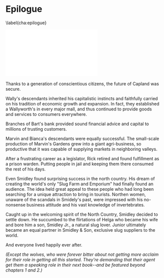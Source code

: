 # Epilogue
\label{cha:epilogue}

![Smidley Turns over a New Leaf](images/illustrations/slug-emporium.pdf)

Thanks to a generation of conscientious citizens, the future of Capland was secure. 

Wally's descendants inherited his capitalistic instincts and faithfully carried on his tradition of economic growth and expansion. In fact, they established a Wallyworth's in every major mall, and thus continued to provide goods and services to consumers everywhere.

Branches of Bart's bank provided sound financial advice and capital to millions of trusting customers.

Marvin and Bianca's descendants were equally successful. The small-scale production of Marvin's Gardens grew into a giant agri-business, so productive that it was capable of supplying markets in neighboring valleys.

After a frustrating career as a legislator, Rick retired and found fulfillment as a prison warden. Putting people in jail and keeping them there consumed the rest of his days.

Even Smidley found surprising success in the north country. His dream of creating the world's only "Slug Farm and Emporium" had finally found an audience. The idea held great appeal to these people who had long been searching for a unique attraction to bring in tourists. Northen women, unaware of the scandals in Smidely's past, were impressed with his no-nonsense business attitude and his vast knowledge of invertebrates.

Caught up in the welcoming spirit of the North Country, Smidley decided to settle down. He succumbed to the flirtations of Helga who became his wife and bore him a son, Smidley Jr., a natural slug lover. Junior ultimately became an equal partner in Smidley & Son, exclusive slug suppliers to the world.

And everyone lived happily ever after.

*(Except the wolves, who were forever bitter about not getting more acclaim for their role in getting all this started. They're demanding that their agent get them a speaking role in their next book--and be featured beyond chapters 1 and 2.)*
